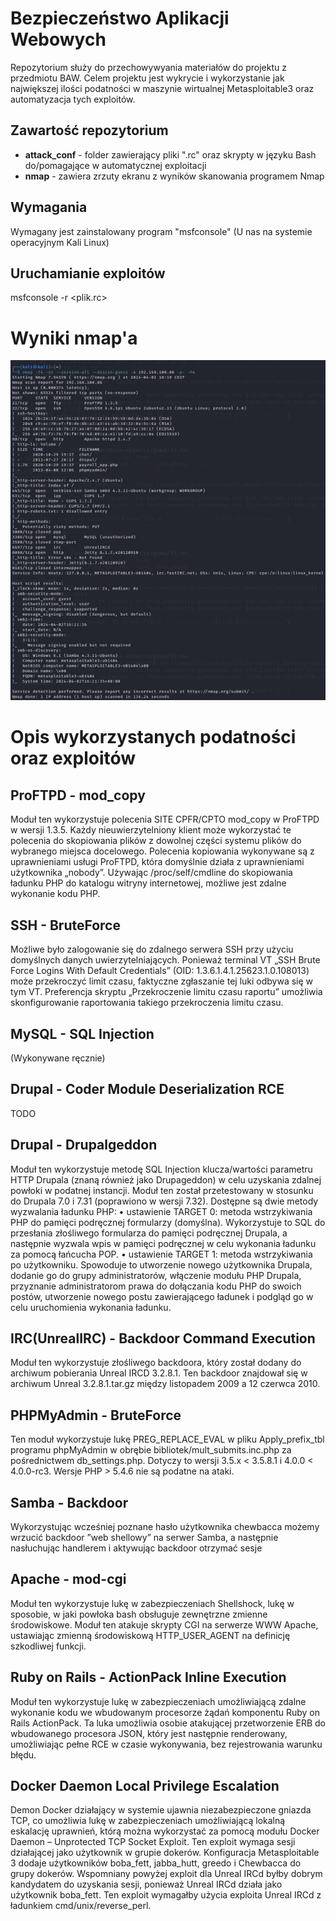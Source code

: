 # Bezpieczeństwo Aplikacji Webowych
Repozytorium służy do przechowywyania materiałów do projektu z przedmiotu BAW.
Celem projektu jest wykrycie i wykorzystanie jak największej ilości podatności w maszynie wirtualnej Metasploitable3 oraz automatyzacja tych exploitów.

## Zawartość repozytorium
- **attack_conf** - folder zawierający pliki ".rc" oraz skrypty w języku Bash do/pomagające w automatycznej exploitacji
- **nmap** - zawiera zrzuty ekranu z wyników skanowania programem Nmap

## Wymagania
Wymagany jest zainstalowany program "msfconsole"
(U nas na systemie operacyjnym Kali Linux)

## Uruchamianie exploitów 
msfconsole -r <plik.rc>

# Wyniki nmap'a
![Wyniki nmap'a](/nmap/nmap.jpg)

# Opis wykorzystanych podatności oraz exploitów

## ProFTPD - mod_copy
Moduł ten wykorzystuje polecenia SITE CPFR/CPTO mod_copy w ProFTPD w wersji 1.3.5. Każdy nieuwierzytelniony klient może wykorzystać te polecenia do skopiowania plików z dowolnej części systemu plików do wybranego miejsca docelowego. Polecenia kopiowania wykonywane są z uprawnieniami usługi ProFTPD, która domyślnie działa z uprawnieniami użytkownika „nobody”. Używając /proc/self/cmdline do skopiowania ładunku PHP do katalogu witryny internetowej, możliwe jest zdalne wykonanie kodu PHP.

## SSH - BruteForce
Możliwe było zalogowanie się do zdalnego serwera SSH przy użyciu domyślnych danych uwierzytelniających. Ponieważ terminal VT „SSH Brute Force Logins With Default Credentials” (OID: 1.3.6.1.4.1.25623.1.0.108013) może przekroczyć limit czasu, faktyczne zgłaszanie tej luki odbywa się w tym VT. Preferencja skryptu „Przekroczenie limitu czasu raportu” umożliwia skonfigurowanie raportowania takiego przekroczenia limitu czasu.

## MySQL - SQL Injection
(Wykonywane ręcznie) 

## Drupal - Coder Module Deserialization RCE
TODO

## Drupal - Drupalgeddon
Moduł ten wykorzystuje metodę SQL Injection klucza/wartości parametru HTTP Drupala (znaną również jako Drupageddon) w celu uzyskania zdalnej powłoki w podatnej instancji. Moduł ten został przetestowany w stosunku do Drupala 7.0 i 7.31 (poprawiono w wersji 7.32). Dostępne są dwie metody wyzwalania ładunku PHP:
• ustawienie TARGET 0: metoda wstrzykiwania PHP do pamięci podręcznej formularzy (domyślna). Wykorzystuje to SQL do przesłania złośliwego formularza do pamięci podręcznej Drupala, a następnie wyzwala wpis w pamięci podręcznej w celu wykonania ładunku za pomocą łańcucha POP.
• ustawienie TARGET 1: metoda wstrzykiwania po użytkowniku. Spowoduje to utworzenie nowego użytkownika Drupala, dodanie go do grupy administratorów, włączenie modułu PHP Drupala, przyznanie administratorom prawa do dołączania kodu PHP do swoich postów, utworzenie nowego postu zawierającego ładunek i podgląd go w celu uruchomienia wykonania ładunku.

## IRC(UnrealIRC) - Backdoor Command Execution
Moduł ten wykorzystuje złośliwego backdoora, który został dodany do archiwum pobierania Unreal IRCD 3.2.8.1. Ten backdoor znajdował się w archiwum Unreal 3.2.8.1.tar.gz między listopadem 2009 a 12 czerwca 2010.

## PHPMyAdmin - BruteForce
Ten moduł wykorzystuje lukę PREG_REPLACE_EVAL w pliku Apply_prefix_tbl programu phpMyAdmin w obrębie bibliotek/mult_submits.inc.php za pośrednictwem db_settings.php. Dotyczy to wersji 3.5.x < 3.5.8.1 i 4.0.0 < 4.0.0-rc3. Wersje PHP > 5.4.6 nie są podatne na ataki.



## Samba - Backdoor
Wykorzystując wcześniej poznane hasło użytkownika chewbacca możemy wrzucić backdoor ”web shellowy” na serwer Samba, a następnie nasłuchując handlerem i aktywując backdoor otrzymać sesje

## Apache - mod-cgi
Moduł ten wykorzystuje lukę w zabezpieczeniach Shellshock, lukę w sposobie, w jaki powłoka bash obsługuje zewnętrzne zmienne środowiskowe. Moduł ten atakuje skrypty CGI na serwerze WWW Apache, ustawiając zmienną środowiskową HTTP_USER_AGENT na definicję szkodliwej funkcji.

## Ruby on Rails - ActionPack Inline Execution
Moduł ten wykorzystuje lukę w zabezpieczeniach umożliwiającą zdalne wykonanie kodu we wbudowanym procesorze żądań komponentu Ruby on Rails ActionPack. Ta luka umożliwia osobie atakującej przetworzenie ERB do wbudowanego procesora JSON, który jest następnie renderowany, umożliwiając pełne RCE w czasie wykonywania, bez rejestrowania warunku błędu.  

## Docker Daemon Local Privilege Escalation
Demon Docker działający w systemie ujawnia niezabezpieczone gniazda TCP, co umożliwia lukę w zabezpieczeniach umożliwiającą lokalną eskalację uprawnień, którą można wykorzystać za pomocą modułu Docker Daemon – Unprotected TCP Socket Exploit.
Ten exploit wymaga sesji działającej jako użytkownik w grupie dokerów. Konfiguracja Metasploitable 3 dodaje użytkowników boba_fett, jabba_hutt, greedo i Chewbacca do grupy dokerów.
Wspomniany powyżej exploit dla Unreal IRCd byłby dobrym kandydatem do uzyskania sesji, ponieważ Unreal IRCd działa jako użytkownik boba_fett. Ten exploit wymagałby użycia exploita Unreal IRCd z ładunkiem cmd/unix/reverse_perl.